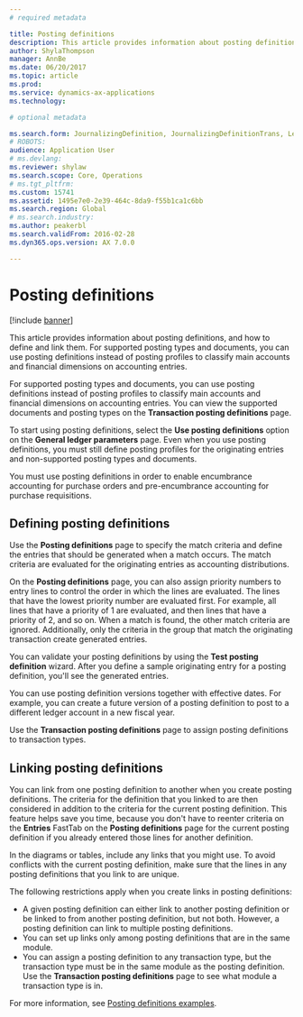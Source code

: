 ```yaml
---
# required metadata

title: Posting definitions
description: This article provides information about posting definitions, and how to define and link them. For supported posting types and documents, you can use posting definitions instead of posting profiles to classify main accounts and financial dimensions on accounting entries.
author: ShylaThompson
manager: AnnBe
ms.date: 06/20/2017
ms.topic: article
ms.prod: 
ms.service: dynamics-ax-applications
ms.technology: 

# optional metadata

ms.search.form: JournalizingDefinition, JournalizingDefinitionTrans, LedgerParameters
# ROBOTS: 
audience: Application User
# ms.devlang: 
ms.reviewer: shylaw
ms.search.scope: Core, Operations
# ms.tgt_pltfrm: 
ms.custom: 15741
ms.assetid: 1495e7e0-2e39-464c-8da9-f55b1ca1c6bb
ms.search.region: Global
# ms.search.industry: 
ms.author: peakerbl
ms.search.validFrom: 2016-02-28
ms.dyn365.ops.version: AX 7.0.0

---
```


# Posting definitions

[!include [banner](../includes/banner.md)]

This article provides information about posting definitions, and how to define and link them. For supported posting types and documents, you can use posting definitions instead of posting profiles to classify main accounts and financial dimensions on accounting entries.

For supported posting types and documents, you can use posting definitions instead of posting profiles to classify main accounts and financial dimensions on accounting entries. You can view the supported documents and posting types on the **Transaction posting definitions** page. 

To start using posting definitions, select the **Use posting definitions** option on the **General ledger parameters** page. Even when you use posting definitions, you must still define posting profiles for the originating entries and non-supported posting types and documents. 

You must use posting definitions in order to enable encumbrance accounting for purchase orders and pre-encumbrance accounting for purchase requisitions.

## Defining posting definitions
Use the **Posting definitions** page to specify the match criteria and define the entries that should be generated when a match occurs. The match criteria are evaluated for the originating entries as accounting distributions. 

On the **Posting definitions** page, you can also assign priority numbers to entry lines to control the order in which the lines are evaluated. The lines that have the lowest priority number are evaluated first. For example, all lines that have a priority of 1 are evaluated, and then lines that have a priority of 2, and so on. When a match is found, the other match criteria are ignored. Additionally, only the criteria in the group that match the originating transaction create generated entries. 

You can validate your posting definitions by using the **Test posting definition** wizard. After you define a sample originating entry for a posting definition, you'll see the generated entries. 

You can use posting definition versions together with effective dates. For example, you can create a future version of a posting definition to post to a different ledger account in a new fiscal year. 

Use the **Transaction posting definitions** page to assign posting definitions to transaction types.

## Linking posting definitions
You can link from one posting definition to another when you create posting definitions. The criteria for the definition that you linked to are then considered in addition to the criteria for the current posting definition. This feature helps save you time, because you don't have to reenter criteria on the **Entries** FastTab on the **Posting definitions** page for the current posting definition if you already entered those lines for another definition. 

In the diagrams or tables, include any links that you might use. To avoid conflicts with the current posting definition, make sure that the lines in any posting definitions that you link to are unique. 

The following restrictions apply when you create links in posting definitions:

-   A given posting definition can either link to another posting definition or be linked to from another posting definition, but not both. However, a posting definition can link to multiple posting definitions.
-   You can set up links only among posting definitions that are in the same module.
-   You can assign a posting definition to any transaction type, but the transaction type must be in the same module as the posting definition. Use the **Transaction posting definitions** page to see what module a transaction type is in.


For more information, see [Posting definitions examples](example-posting-definitions.md). 



